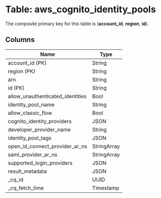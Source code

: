 # Table: aws_cognito_identity_pools


The composite primary key for this table is (**account_id**, **region**, **id**).


## Columns
| Name          | Type          |
| ------------- | ------------- |
|account_id (PK)|String|
|region (PK)|String|
|arn|String|
|id (PK)|String|
|allow_unauthenticated_identities|Bool|
|identity_pool_name|String|
|allow_classic_flow|Bool|
|cognito_identity_providers|JSON|
|developer_provider_name|String|
|identity_pool_tags|JSON|
|open_id_connect_provider_ar_ns|StringArray|
|saml_provider_ar_ns|StringArray|
|supported_login_providers|JSON|
|result_metadata|JSON|
|_cq_id|UUID|
|_cq_fetch_time|Timestamp|